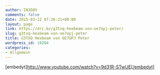 ```yaml
---
author: IN3DOV
comments: false
date: 2015-03-22 07:26:21+00:00
layout: page
link: https://drc.bz/g3txq-hexbeam-von-oe7opj-peter/
slug: g3txq-hexbeam-von-oe7opj-peter
title: G3TXQ Hexbeam von OE7OPJ Peter
wordpress_id: 10284
categories:
- Allgemein
---
```


[embedyt]http://www.youtube.com/watch?v=9d31R-STwUE[/embedyt]
